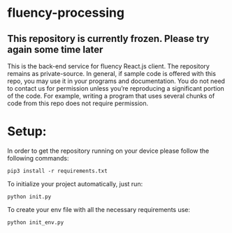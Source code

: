 # fluency-processing
## This repository is currently frozen. Please try again some time later

This is the back-end service for fluency React.js client. The repository remains as private-source. In general, if sample code is offered with this repo, you may use it in your programs and documentation. You do not need to contact us for permission unless you’re reproducing a significant portion of the code. For example, writing a program that uses several chunks of code from this repo does not require permission.

# Setup:
In order to get the repository running on your device please follow the following commands:

`pip3 install -r requirements.txt`

To initialize your project automatically, just run:


`python init.py`


To create your env file with all the necessary requirements use:

`python init_env.py`
